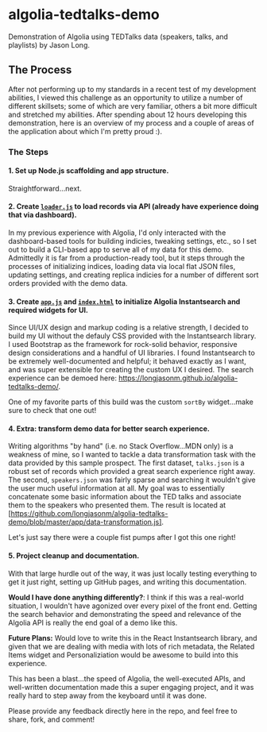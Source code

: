 # algolia-tedtalks-demo

Demonstration of Algolia using TEDTalks data (speakers, talks, and playlists) by Jason Long.

## The Process

After not performing up to my standards in a recent test of my development abilities, I viewed this challenge as an opportunity to utilize a number of different skillsets; some of which are very familiar, others a bit more difficult and stretched my abilities. After spending about 12 hours developing this demonstration, here is an overview of my process and a couple of areas of the application about which I'm pretty proud :).

### The Steps

#### 1. Set up Node.js scaffolding and app structure.
Straightforward...next.

#### 2. Create [`loader.js`](https://github.com/longjasonm/algolia-tedtalks-demo/blob/master/app/loader.js) to load records via API (already have experience doing that via dashboard).
In my previous experience with Algolia, I'd only interacted with the dashboard-based tools for building indicies, tweaking settings, etc., so I set out to build a CLI-based app to serve all of my data for this demo. Admittedly it is far from a production-ready tool, but it steps through the processes of initializing indices, loading data via local flat JSON files, updating settings, and creating replica indicies for a number of different sort orders provided with the demo data. 

#### 3. Create [`app.js`](https://github.com/longjasonm/algolia-tedtalks-demo/blob/master/app/app.js) and [`index.html`](https://github.com/longjasonm/algolia-tedtalks-demo/blob/master/index.html) to initialize Algolia Instantsearch and required widgets for UI.
Since UI/UX design and markup coding is a relative strength, I decided to build my UI without the defauly CSS provided with the Instantsearch library. I used Bootstrap as the framework for rock-solid behavior, responsive design considerations and a handful of UI libraries. I found Instantsearch to be extremely well-documented and helpful; it behaved exactly as I want, and was super extensible for creating the custom UX I desired. The search experience can be demoed here: https://longjasonm.github.io/algolia-tedtalks-demo/.

One of my favorite parts of this build was the custom `sortBy` widget...make sure to check that one out!

#### 4. Extra: transform demo data for better search experience.
Writing algorithms "by hand" (i.e. no Stack Overflow...MDN only) is a weakness of mine, so I wanted to tackle a data transformation task with the data provided by this sample prospect. The first dataset, `talks.json` is a robust set of records which provided a great search experience right away. The second, `speakers.json` was fairly sparse and searching it wouldn't give the user much useful information at all. My goal was to essentially concatenate some basic information about the TED talks and associate them to the speakers who presented them. The result is located at [https://github.com/longjasonm/algolia-tedtalks-demo/blob/master/app/data-transformation.js].

Let's just say there were a couple fist pumps after I got this one right!

#### 5. Project cleanup and documentation.
With that large hurdle out of the way, it was just locally testing everything to get it just right, setting up GitHub pages, and writing this documentation. 

**Would I have done anything differently?**: I think if this was a real-world situation, I wouldn't have agonized over every pixel of the front end. Getting the search behavior and demonstrating the speed and relevance of the Algolia API is really the end goal of a demo like this.

**Future Plans:** Would love to write this in the React Instantsearch library, and given that we are dealing with media with lots of rich metadata, the Related Items widget and Personaliziation would be awesome to build into this experience.

This has been a blast...the speed of Algolia, the well-executed APIs, and well-written documentation made this a super engaging project, and it was really hard to step away from the keyboard until it was done. 

Please provide any feedback directly here in the repo, and feel free to share, fork, and comment! 
